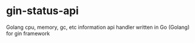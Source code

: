 # gin-status-api
Golang cpu, memory, gc, etc information api handler written in Go (Golang) for gin framework
